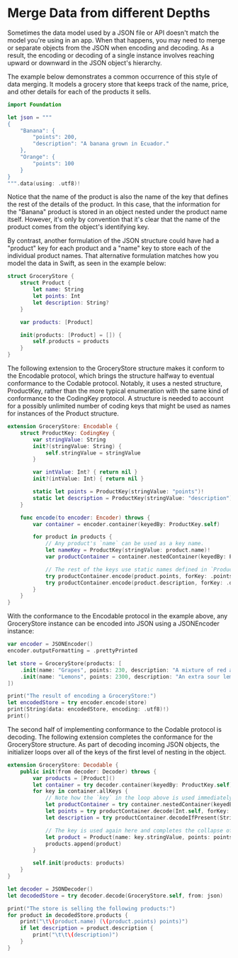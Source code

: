 # Merge Data from different Depths

Sometimes the data model used by a JSON file or API doesn't match the model you're using in an app. When that happens, you may need to merge or separate objects from the JSON when encoding and decoding. As a result, the encoding or decoding of a single instance involves reaching upward or downward in the JSON object's hierarchy.

The example below demonstrates a common occurrence of this style of data merging. It models a grocery store that keeps track of the name, price, and other details for each of the products it sells.

```Swift
import Foundation

let json = """
{
    "Banana": {
        "points": 200,
        "description": "A banana grown in Ecuador."
    },
    "Orange": {
        "points": 100
    }
}
""".data(using: .utf8)!
```

Notice that the name of the product is also the name of the key that defines the rest of the details of the product. In this case, that the information for the "Banana" product is stored in an object nested under the product name itself. However, it's only by convention that it's clear that the name of the product comes from the object's identifying key.

By contrast, another formulation of the JSON structure could have had a "product" key for each product and a "name" key to store each of the individual product names. That alternative formulation matches how you model the data in Swift, as seen in the example below:

```Swift
struct GroceryStore {
    struct Product {
        let name: String
        let points: Int
        let description: String?
    }

    var products: [Product]

    init(products: [Product] = []) {
        self.products = products
    }
}
```

The following extension to the GroceryStore structure makes it conform to the Encodable protocol, which brings the structure halfway to eventual conformance to the Codable protocol. Notably, it uses a nested structure, ProductKey, rather than the more typical enumeration with the same kind of conformance to the CodingKey protocol. A structure is needed to account for a possibly unlimited number of coding keys that might be used as names for instances of the Product structure.

```Swift
extension GroceryStore: Encodable {
    struct ProductKey: CodingKey {
        var stringValue: String
        init?(stringValue: String) {
            self.stringValue = stringValue
        }

        var intValue: Int? { return nil }
        init?(intValue: Int) { return nil }

        static let points = ProductKey(stringValue: "points")!
        static let description = ProductKey(stringValue: "description")!
    }

    func encode(to encoder: Encoder) throws {
        var container = encoder.container(keyedBy: ProductKey.self)

        for product in products {
            // Any product's `name` can be used as a key name.
            let nameKey = ProductKey(stringValue: product.name)!
            var productContainer = container.nestedContainer(keyedBy: ProductKey.self, forKey: nameKey)

            // The rest of the keys use static names defined in `ProductKey`.
            try productContainer.encode(product.points, forKey: .points)
            try productContainer.encode(product.description, forKey: .description)
        }
    }
}
```

With the conformance to the Encodable protocol in the example above, any GroceryStore instance can be encoded into JSON using a JSONEncoder instance:

```Swift
var encoder = JSONEncoder()
encoder.outputFormatting = .prettyPrinted

let store = GroceryStore(products: [
    .init(name: "Grapes", points: 230, description: "A mixture of red and green grapes."),
    .init(name: "Lemons", points: 2300, description: "An extra sour lemon.")
])

print("The result of encoding a GroceryStore:")
let encodedStore = try encoder.encode(store)
print(String(data: encodedStore, encoding: .utf8)!)
print()
```

The second half of implementing conformance to the Codable protocol is decoding. The following extension completes the conformance for the GroceryStore structure. As part of decoding incoming JSON objects, the initializer loops over all of the keys of the first level of nesting in the object.

```Swift
extension GroceryStore: Decodable {
    public init(from decoder: Decoder) throws {
        var products = [Product]()
        let container = try decoder.container(keyedBy: ProductKey.self)
        for key in container.allKeys {
            // Note how the `key` in the loop above is used immediately to access a nested container.
            let productContainer = try container.nestedContainer(keyedBy: ProductKey.self, forKey: key)
            let points = try productContainer.decode(Int.self, forKey: .points)
            let description = try productContainer.decodeIfPresent(String.self, forKey: .description)

            // The key is used again here and completes the collapse of the nesting that existed in the JSON representation.
            let product = Product(name: key.stringValue, points: points, description: description)
            products.append(product)
        }

        self.init(products: products)
    }
}

let decoder = JSONDecoder()
let decodedStore = try decoder.decode(GroceryStore.self, from: json)

print("The store is selling the following products:")
for product in decodedStore.products {
    print("\t\(product.name) (\(product.points) points)")
    if let description = product.description {
        print("\t\t\(description)")
    }
}
```
